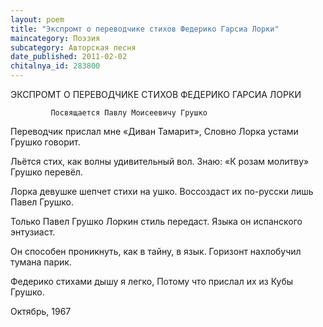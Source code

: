 ```yaml
---
layout: poem
title: "Экспромт о переводчике стихов Федерико Гарсиа Лорки"
maincategory: Поэзия
subcategory: Авторская песня
date_published: 2011-02-02
chitalnya_id: 283800
---
```




ЭКСПРОМТ О ПЕРЕВОДЧИКЕ СТИХОВ
ФЕДЕРИКО ГАРСИА ЛОРКИ

             Посвящается Павлу Моисеевичу Грушко

Переводчик прислал мне «Диван Тамарит»,
Словно Лорка устами Грушко говорит.

Льётся стих, как волны удивительный вол.
Знаю: «К розам молитву» Грушко перевёл.

Лорка девушке шепчет стихи на ушко.
Воссоздаст их по-русски лишь Павел Грушко.

Только Павел Грушко Лоркин стиль передаст.
Языка он испанского энтузиаст.

Он способен проникнуть, как в тайну, в язык.
Горизонт нахлобучил тумана парик.

Федерико стихами дышу я легко,
Потому что прислал их из Кубы Грушко.

Октябрь, 1967






